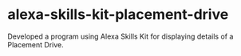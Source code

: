 # alexa-skills-kit-placement-drive
Developed a program using Alexa Skills Kit for displaying details of a Placement Drive.
